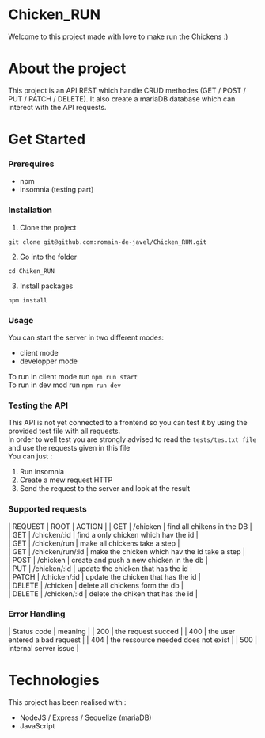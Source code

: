 # Chicken_RUN
Welcome to this project made with love to make run the Chickens :)

# About the project
This project is an API REST which handle CRUD methodes (GET / POST / PUT / PATCH / DELETE).
It also create a mariaDB database which can interect with the API requests.

# Get Started
### Prerequires
* npm
* insomnia (testing part)

### Installation
1. Clone the project
```
git clone git@github.com:romain-de-javel/Chicken_RUN.git
```
2. Go into the folder
```
cd Chiken_RUN
```
3.  Install packages
```
npm install
```

### Usage
You can start the server in two different modes:
* client mode
* developper mode

To run in client mode run ```npm run start```<br/>
To run in dev mod run ```npm run dev```

### Testing the API
This API is not yet connected to a frontend so you can test it by using the provided test file with all requests.<br/>
In order to well test you are strongly advised to read the ```tests/tes.txt file``` and use the requests given in this file
<br/>You can just :
1. Run insomnia
2. Create a mew request HTTP
3. Send the request to the server and look at the result

### Supported requests

|  REQUEST  |  ROOT  |  ACTION  |
|  GET  |  /chicken  |  find all chikens in the DB  |   
|  GET  |  /chicken/:id  |  find a only chicken which hav the id  |   
|  GET  |  /chicken/run  |  make all chickens take a step  |   
|  GET  |  /chicken/run/:id  |  make the chicken which hav the id take a step  |  
|  POST  |  /chicken  |  create and push a new chicken in the db  |  
|  PUT  |  /chicken/:id  |  update the chicken that has the id  |  
|  PATCH  |  /chicken/:id  |  update the chicken that has the id  |  
|  DELETE  |  /chicken |  delete all chickens form the db  |  
|  DELETE  |  /chicken/:id |  delete the chiken that has the id  |

### Error Handling
|  Status code  |  meaning  | 
|  200  |  the request succed  |
|  400  |  the user entered a bad request  |
|  404  |  the ressource needed does not exist  |
|  500  |  internal server issue  | 

# Technologies
This project has been realised with :
* NodeJS / Express / Sequelize (mariaDB)
* JavaScript 

